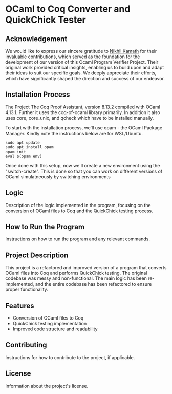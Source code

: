 # OCaml to Coq Converter and QuickChick Tester

## Acknowledgement

We would like to express our sincere gratitude to [Nikhil Kamath](https://github.com/nikhil-kamath/quickchick_ocaml) for their invaluable contributions, which served as the foundation for the development of our version of this Ocaml Program Verifier Project. Their original work provided critical insights, enabling us to build upon and adapt their ideas to suit our specific goals. We deeply appreciate their efforts, which have significantly shaped the direction and success of our endeavor.

## Installation Process

The Project The Coq Proof Assistant, version 8.13.2 compiled with OCaml 4.13.1. Further it uses the coq-of-ocaml library primarily. In addition it also uses core, core_unix, and qcheck which have to be installed manually.

To start with the installation process, we'll use opam - the OCaml Package Manager. Kindly note the instructions below are for WSL/Ubuntu.
```code
sudo apt update
sudo apt install opam
opam init
eval $(opam env)
```
Once done with this setup, now we'll create a new environment using the "switch-create". This is done so that you can work on different versions of OCaml simulatneously by switching environments


## Logic

Description of the logic implemented in the program, focusing on the conversion of OCaml files to Coq and the QuickChick testing process.

## How to Run the Program

Instructions on how to run the program and any relevant commands.

## Project Description

This project is a refactored and improved version of a program that converts OCaml files into Coq and performs QuickChick testing. The original codebase was messy and non-functional. The main logic has been re-implemented, and the entire codebase has been refactored to ensure proper functionality.

## Features

- Conversion of OCaml files to Coq
- QuickChick testing implementation
- Improved code structure and readability

## Contributing

Instructions for how to contribute to the project, if applicable.

## License

Information about the project's license.
